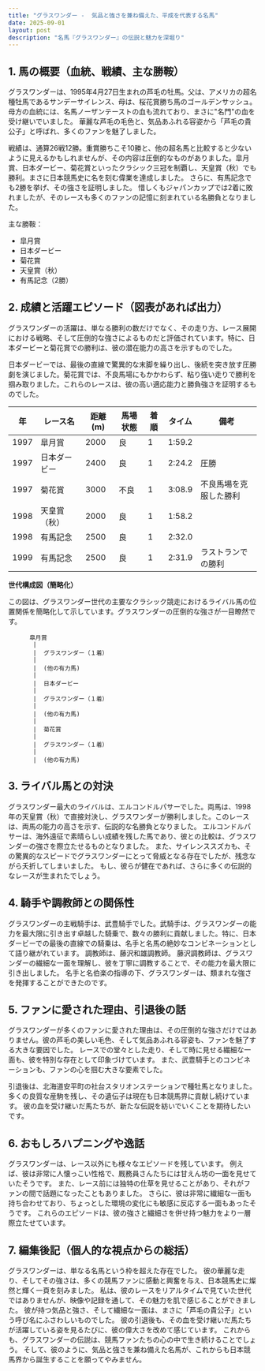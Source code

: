 ```yaml
---
title: "グラスワンダー -  気品と強さを兼ね備えた、平成を代表する名馬"
date: 2025-09-01
layout: post
description: "名馬『グラスワンダー』の伝説と魅力を深堀り"
---
```


## 1. 馬の概要（血統、戦績、主な勝鞍）

グラスワンダーは、1995年4月27日生まれの芦毛の牡馬。父は、アメリカの超名種牡馬であるサンデーサイレンス、母は、桜花賞勝ち馬のゴールデンサッシュ。母方の血統には、名馬ノーザンテーストの血も流れており、まさに"名門"の血を受け継いでいました。  華麗な芦毛の毛色と、気品あふれる容姿から「芦毛の貴公子」と呼ばれ、多くのファンを魅了しました。

戦績は、通算26戦12勝。重賞勝ちこそ10勝と、他の超名馬と比較すると少ないように見えるかもしれませんが、その内容は圧倒的なものがありました。皐月賞、日本ダービー、菊花賞といったクラシック三冠を制覇し、天皇賞（秋）でも勝利。まさに日本競馬史に名を刻む偉業を達成しました。  さらに、有馬記念でも2勝を挙げ、その強さを証明しました。  惜しくもジャパンカップでは2着に敗れましたが、そのレースも多くのファンの記憶に刻まれている名勝負となりました。

主な勝鞍：

* 皐月賞
* 日本ダービー
* 菊花賞
* 天皇賞（秋）
* 有馬記念（2勝）


## 2. 成績と活躍エピソード（図表があれば出力）

グラスワンダーの活躍は、単なる勝利の数だけでなく、その走り方、レース展開における戦略、そして圧倒的な強さによるものだと評価されています。特に、日本ダービーと菊花賞での勝利は、彼の潜在能力の高さを示すものでした。

日本ダービーでは、最後の直線で驚異的な末脚を繰り出し、後続を突き放す圧勝劇を演じました。菊花賞では、不良馬場にもかかわらず、粘り強い走りで勝利を掴み取りました。これらのレースは、彼の高い適応能力と勝負強さを証明するものでした。

| 年 | レース名         | 距離(m) | 馬場状態 | 着順 | タイム     | 備考                               |
|---|-----------------|----------|---------|-----|-----------|------------------------------------|
| 1997 | 皐月賞           | 2000     | 良       | 1   | 1:59.2     |                                    |
| 1997 | 日本ダービー       | 2400     | 良       | 1   | 2:24.2     | 圧勝                               |
| 1997 | 菊花賞           | 3000     | 不良     | 1   | 3:08.9     | 不良馬場を克服した勝利             |
| 1998 | 天皇賞（秋）       | 2000     | 良       | 1   | 1:58.2     |                                    |
| 1998 | 有馬記念         | 2500     | 良       | 1   | 2:32.0     |                                    |
| 1999 | 有馬記念         | 2500     | 良       | 1   | 2:31.9     | ラストランでの勝利                 |


**世代構成図（簡略化）**

この図は、グラスワンダー世代の主要なクラシック競走におけるライバル馬の位置関係を簡略化して示しています。グラスワンダーの圧倒的な強さが一目瞭然です。

```
      皐月賞
       |
       |  グラスワンダー（１着）
       |
       |  (他の有力馬)
       |
       |  日本ダービー
       |
       |  グラスワンダー（１着）
       |
       |  (他の有力馬)
       |
       |  菊花賞
       |
       |  グラスワンダー（１着）
       |
       |  (他の有力馬)

```


## 3. ライバル馬との対決

グラスワンダー最大のライバルは、エルコンドルパサーでした。両馬は、1998年の天皇賞（秋）で直接対決し、グラスワンダーが勝利しました。このレースは、両馬の能力の高さを示す、伝説的な名勝負となりました。  エルコンドルパサーは、海外遠征で素晴らしい成績を残した馬であり、彼との比較は、グラスワンダーの強さを際立たせるものとなりました。  また、サイレンススズカも、その驚異的なスピードでグラスワンダーにとって脅威となる存在でしたが、残念ながら夭折してしまいました。  もし、彼らが健在であれば、さらに多くの伝説的なレースが生まれたでしょう。


## 4. 騎手や調教師との関係性

グラスワンダーの主戦騎手は、武豊騎手でした。武騎手は、グラスワンダーの能力を最大限に引き出す卓越した騎乗で、数々の勝利に貢献しました。特に、日本ダービーでの最後の直線での騎乗は、名手と名馬の絶妙なコンビネーションとして語り継がれています。  調教師は、藤沢和雄調教師。  藤沢調教師は、グラスワンダーの繊細な一面を理解し、彼を丁寧に調教することで、その能力を最大限に引き出しました。  名手と名伯楽の指導の下、グラスワンダーは、類まれな強さを発揮することができたのです。


## 5. ファンに愛された理由、引退後の話

グラスワンダーが多くのファンに愛された理由は、その圧倒的な強さだけではありません。彼の芦毛の美しい毛色、そして気品あふれる容姿も、ファンを魅了する大きな要因でした。  レースでの堂々とした走り、そして時に見せる繊細な一面も、彼を特別な存在として印象づけています。  また、武豊騎手とのコンビネーションも、ファンの心を掴む大きな要素でした。

引退後は、北海道安平町の社台スタリオンステーションで種牡馬となりました。  多くの良質な産駒を残し、その遺伝子は現在も日本競馬界に貢献し続けています。  彼の血を受け継いだ馬たちが、新たな伝説を紡いでいくことを期待したいです。


## 6. おもしろハプニングや逸話

グラスワンダーは、レース以外にも様々なエピソードを残しています。  例えば、彼は非常に人懐っこい性格で、厩務員さんたちには甘えん坊の一面を見せていたそうです。  また、レース前には独特の仕草を見せることがあり、それがファンの間で話題になったこともありました。  さらに、彼は非常に繊細な一面も持ち合わせており、ちょっとした環境の変化にも敏感に反応する一面もあったそうです。  これらのエピソードは、彼の強さと繊細さを併せ持つ魅力をより一層際立たせています。


## 7. 編集後記（個人的な視点からの総括）

グラスワンダーは、単なる名馬という枠を超えた存在でした。  彼の華麗な走り、そしてその強さは、多くの競馬ファンに感動と興奮を与え、日本競馬史に燦然と輝く一頁を刻みました。  私は、彼のレースをリアルタイムで見ていた世代ではありませんが、映像や記録を通して、その魅力を肌で感じることができました。  彼が持つ気品と強さ、そして繊細な一面は、まさに「芦毛の貴公子」という呼び名にふさわしいものでした。  彼の引退後も、その血を受け継いだ馬たちが活躍している姿を見るたびに、彼の偉大さを改めて感じています。  これからも、グラスワンダーの伝説は、競馬ファンたちの心の中で生き続けることでしょう。  そして、彼のように、気品と強さを兼ね備えた名馬が、これからも日本競馬界から誕生することを願ってやみません。
